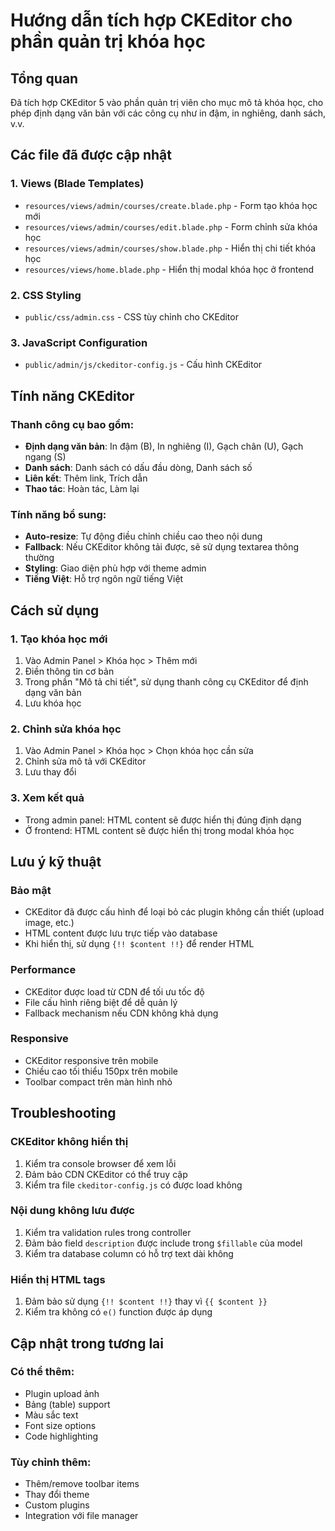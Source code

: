 # Hướng dẫn tích hợp CKEditor cho phần quản trị khóa học

## Tổng quan
Đã tích hợp CKEditor 5 vào phần quản trị viên cho mục mô tả khóa học, cho phép định dạng văn bản với các công cụ như in đậm, in nghiêng, danh sách, v.v.

## Các file đã được cập nhật

### 1. Views (Blade Templates)
- `resources/views/admin/courses/create.blade.php` - Form tạo khóa học mới
- `resources/views/admin/courses/edit.blade.php` - Form chỉnh sửa khóa học
- `resources/views/admin/courses/show.blade.php` - Hiển thị chi tiết khóa học
- `resources/views/home.blade.php` - Hiển thị modal khóa học ở frontend

### 2. CSS Styling
- `public/css/admin.css` - CSS tùy chỉnh cho CKEditor

### 3. JavaScript Configuration
- `public/admin/js/ckeditor-config.js` - Cấu hình CKEditor

## Tính năng CKEditor

### Thanh công cụ bao gồm:
- **Định dạng văn bản**: In đậm (B), In nghiêng (I), Gạch chân (U), Gạch ngang (S)
- **Danh sách**: Danh sách có dấu đầu dòng, Danh sách số
- **Liên kết**: Thêm link, Trích dẫn
- **Thao tác**: Hoàn tác, Làm lại

### Tính năng bổ sung:
- **Auto-resize**: Tự động điều chỉnh chiều cao theo nội dung
- **Fallback**: Nếu CKEditor không tải được, sẽ sử dụng textarea thông thường
- **Styling**: Giao diện phù hợp với theme admin
- **Tiếng Việt**: Hỗ trợ ngôn ngữ tiếng Việt

## Cách sử dụng

### 1. Tạo khóa học mới
1. Vào Admin Panel > Khóa học > Thêm mới
2. Điền thông tin cơ bản
3. Trong phần "Mô tả chi tiết", sử dụng thanh công cụ CKEditor để định dạng văn bản
4. Lưu khóa học

### 2. Chỉnh sửa khóa học
1. Vào Admin Panel > Khóa học > Chọn khóa học cần sửa
2. Chỉnh sửa mô tả với CKEditor
3. Lưu thay đổi

### 3. Xem kết quả
- Trong admin panel: HTML content sẽ được hiển thị đúng định dạng
- Ở frontend: HTML content sẽ được hiển thị trong modal khóa học

## Lưu ý kỹ thuật

### Bảo mật
- CKEditor đã được cấu hình để loại bỏ các plugin không cần thiết (upload image, etc.)
- HTML content được lưu trực tiếp vào database
- Khi hiển thị, sử dụng `{!! $content !!}` để render HTML

### Performance
- CKEditor được load từ CDN để tối ưu tốc độ
- File cấu hình riêng biệt để dễ quản lý
- Fallback mechanism nếu CDN không khả dụng

### Responsive
- CKEditor responsive trên mobile
- Chiều cao tối thiểu 150px trên mobile
- Toolbar compact trên màn hình nhỏ

## Troubleshooting

### CKEditor không hiển thị
1. Kiểm tra console browser để xem lỗi
2. Đảm bảo CDN CKEditor có thể truy cập
3. Kiểm tra file `ckeditor-config.js` có được load không

### Nội dung không lưu được
1. Kiểm tra validation rules trong controller
2. Đảm bảo field `description` được include trong `$fillable` của model
3. Kiểm tra database column có hỗ trợ text dài không

### Hiển thị HTML tags
1. Đảm bảo sử dụng `{!! $content !!}` thay vì `{{ $content }}`
2. Kiểm tra không có `e()` function được áp dụng

## Cập nhật trong tương lai

### Có thể thêm:
- Plugin upload ảnh
- Bảng (table) support
- Màu sắc text
- Font size options
- Code highlighting

### Tùy chỉnh thêm:
- Thêm/remove toolbar items
- Thay đổi theme
- Custom plugins
- Integration với file manager
